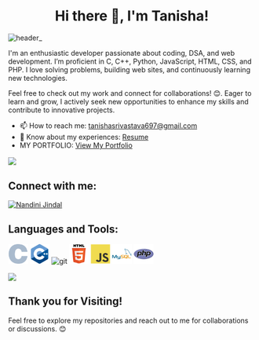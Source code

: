 <h1 align="center">Hi there 👋, I'm Tanisha!</h1>

![header_](https://media.licdn.com/dms/image/v2/D4D16AQHoqEmzwW4-0g/profile-displaybackgroundimage-shrink_200_800/profile-displaybackgroundimage-shrink_200_800/0/1683001554475?e=2147483647&v=beta&t=mHDn615-VNvbWOYAz8wbYJ4m2bcHNjip9bOutgFO5t0)

I'm an enthusiastic developer passionate about coding, DSA, and web development. I’m proficient in C, C++, Python, JavaScript, HTML, CSS, and PHP. I love solving problems, building web sites, and continuously learning new technologies.

Feel free to check out my work and connect for collaborations! 😊. Eager to learn and grow, I actively seek new opportunities to enhance my skills and contribute to innovative projects.


- 📫 How to reach me: [tanishasrivastava697@gmail.com](mailto:tanishasrivastava697@gmail.com)
- 📄 Know about my experiences: [Resume](https://drive.google.com/file/d/1XqwC3QDUVZENqX63JcI0eX-noptMMl25/view?usp=sharing)
- MY PORTFOLIO: [View My Portfolio](https://tanisha-srivastava.netlify.app/)
  



<img align="center" src="https://user-images.githubusercontent.com/73097560/115834477-dbab4500-a447-11eb-908a-139a6edaec5c.gif"/>

## Connect with me:

<p align="left">
  <a href="https://www.linkedin.com/in/tanisha-srivastava-401825302/" target="_blank"><img src="https://raw.githubusercontent.com/rahuldkjain/github-profile-readme-generator/master/src/images/icons/Social/linked-in-alt.svg" alt="Nandini Jindal" height="30" width="40" /></a>
  
</p>



## Languages and Tools:

<p align="left">
  
  <img src="https://raw.githubusercontent.com/devicons/devicon/master/icons/c/c-original.svg" alt="c" width="40" height="40"/>
  <img src="https://raw.githubusercontent.com/devicons/devicon/master/icons/cplusplus/cplusplus-original.svg" alt="cplusplus" width="40" height="40"/>
  <img src="https://www.vectorlogo.zone/logos/git-scm/git-scm-icon.svg" alt="git" width="40" height="40"/>
  <img src="https://raw.githubusercontent.com/devicons/devicon/master/icons/html5/html5-original-wordmark.svg" alt="html5" width="40" height="40"/>
  <img src="https://raw.githubusercontent.com/devicons/devicon/master/icons/javascript/javascript-original.svg" alt="javascript" width="40" height="40"/>
  <img src="https://raw.githubusercontent.com/devicons/devicon/master/icons/mysql/mysql-original-wordmark.svg" alt="mysql" width="40" height="40"/>
  <img src="https://raw.githubusercontent.com/devicons/devicon/master/icons/php/php-original.svg" alt="php" width="40" height="40"/>
</p>

<img align="center" src="https://user-images.githubusercontent.com/73097560/115834477-dbab4500-a447-11eb-908a-139a6edaec5c.gif"/>


## Thank you for Visiting!

Feel free to explore my repositories and reach out to me for collaborations or discussions. 😊
